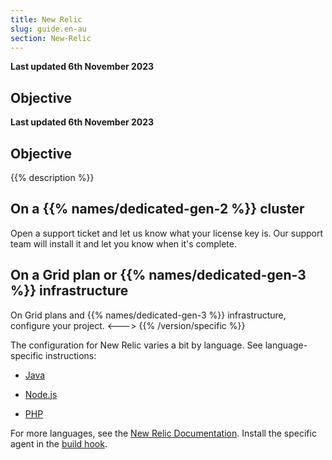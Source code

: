 ```yaml
---
title: New Relic
slug: guide.en-au
section: New-Relic
---
```


**Last updated 6th November 2023**



## Objective  

**Last updated 6th November 2023**



## Objective  

{{% description %}}


## On a {{% names/dedicated-gen-2 %}} cluster

Open a support ticket and let us know what your license key is.
Our support team will install it and let you know when it's complete.

## On a Grid plan or {{% names/dedicated-gen-3 %}} infrastructure

On Grid plans and {{% names/dedicated-gen-3 %}} infrastructure, configure your project.
<--->
{{% /version/specific %}}

The configuration for New Relic varies a bit by language.
See language-specific instructions:

- [Java](./java.md)


- [Node.js](./nodejs.md)


- [PHP](./php.md)



For more languages, see the [New Relic Documentation](https://docs.newrelic.com/docs/agents/).
Install the specific agent in the [build hook](../../../create-apps/hooks/_index.md).
